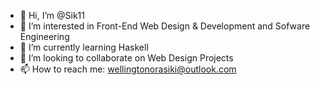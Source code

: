 - 👋 Hi, I’m @Sik11
- 👀 I’m interested in Front-End Web Design & Development and Sofware Engineering
- 🌱 I’m currently learning Haskell 
- 💞️ I’m looking to collaborate on Web Design Projects
- 📫 How to reach me: wellingtonorasiki@outlook.com

<!---
Sik11/Sik11 is a ✨ special ✨ repository because its `README.md` (this file) appears on your GitHub profile.
You can click the Preview link to take a look at your changes.
--->
